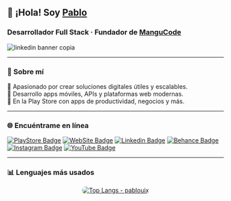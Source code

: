 ## 👋 ¡Hola! Soy <a href="https://mangucode.web.app/" target="_blank">Pablo</a>  
### Desarrollador Full Stack · Fundador de <a href="https://mangucode.web.app/" target="_blank">ManguCode</a>

![linkedin banner copia](https://github.com/pablouix/pablouix/assets/97201832/7229a889-21fc-4bd3-90df-c7e91ae387b4)

---

### 🚀 Sobre mí

🎯 Apasionado por crear soluciones digitales útiles y escalables.  
💼 Desarrollo apps móviles, APIs y plataformas web modernas.  
📲 En la Play Store con apps de productividad, negocios y más.  


---

### 🌐 Encuéntrame en línea

[![PlayStore Badge](https://img.shields.io/badge/Google_Play-414141?style=for-the-badge&logo=google-play&logoColor=white)](https://play.google.com/store/apps/dev?id=8081275861133106191)
[![WebSite Badge](https://img.shields.io/badge/website-000000?style=for-the-badge&logo=About.me&logoColor=white)](https://mangucode.web.app/)
[![Linkedin Badge](https://img.shields.io/badge/LinkedIn-0077B5?style=for-the-badge&logo=linkedin&logoColor=white)](https://www.linkedin.com/in/pablouix)
[![Behance Badge](https://img.shields.io/badge/-Behance-blue?style=for-the-badge&logo=behance&logoColor=white)](https://www.behance.net/pablouix)
[![Instagram Badge](https://img.shields.io/badge/Instagram-E4405F?style=for-the-badge&logo=instagram&logoColor=white)](https://www.instagram.com/mangucode)
[![YouTube Badge](https://img.shields.io/badge/YouTube-FF0000?style=for-the-badge&logo=youtube&logoColor=white)](https://www.youtube.com/@mangucode)

---

### 📊 Lenguajes más usados

<p align="center">
  <a href="https://github.com/pablouix">
    <img 
      src="https://github-readme-stats.vercel.app/api/top-langs/?username=pablouix&layout=compact&langs_count=8&theme=react&hide_border=true&bg_color=0D1117" 
      alt="Top Langs - pablouix" 
      style="border-radius: 10px;" />
  </a>
</p>

